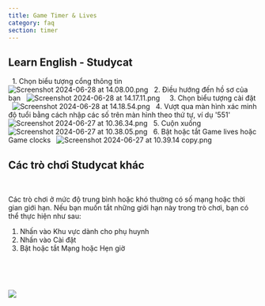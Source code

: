 ```yaml
---
title: Game Timer & Lives
category: faq
section: timer
---
```

## Learn English \- Studycat

 
1\. Chọn biểu tượng cổng thông tin
 
![Screenshot 2024-06-28 at 14.08.00.png](https://help.Studycat.com/hc/article_attachments/34341801981977)
 
2\. Điều hướng đến hồ sơ của bạn
 
![Screenshot 2024-06-28 at 14.17.11.png](https://help.Studycat.com/hc/article_attachments/34341801989401)
 
 
3\. Chọn biểu tượng cài đặt
 
![Screenshot 2024-06-28 at 14.18.54.png](https://help.Studycat.com/hc/article_attachments/34341801998361)
 
4\. Vượt qua màn hình xác minh độ tuổi bằng cách nhập các số trên màn hình theo thứ tự, ví dụ '551'
 
![Screenshot 2024-06-27 at 10.36.34.png](https://help.Studycat.com/hc/article_attachments/34277789492249)
 
5\. Cuộn xuống
 
![Screenshot 2024-06-27 at 10.38.05.png](https://help.Studycat.com/hc/article_attachments/34277789494937)
 
6\. Bật hoặc tắt Game lives hoặc Game clocks
 
![Screenshot 2024-06-27 at 10.39.14 copy.png](https://help.Studycat.com/hc/article_attachments/34277789497369)
 
 

## Các trò chơi Studycat khác

 

Các trò chơi ở mức độ trung bình hoặc khó thường có số mạng hoặc thời gian giới hạn. Nếu bạn muốn tắt những giới hạn này trong trò chơi, bạn có thể thực hiện như sau:

1. Nhấn vào Khu vực dành cho phụ huynh
2. Nhấn vào Cài đặt
3. Bật hoặc tắt Mạng hoặc Hẹn giờ

 

 

![](https://help.Studycat.com/hc/article_attachments/27187505863193)